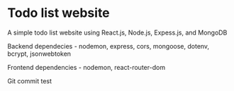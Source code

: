 # Todo list website 

A simple todo list website using React.js, Node.js, Expess.js, and MongoDB

Backend dependecies - nodemon, express, cors, mongoose, dotenv, bcrypt, jsonwebtoken

Frontend dependencies - nodemon, react-router-dom

Git commit test
